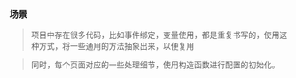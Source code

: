 ### 场景

> 项目中存在很多代码，比如事件绑定，变量使用，都是重复书写的，使用这种方式，将一些通用的方法抽象出来，以便复用

> 同时，每个页面对应的一些处理细节，使用构造函数进行配置的初始化。